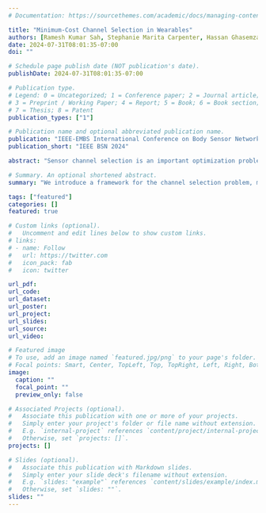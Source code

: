 ```yaml
---
# Documentation: https://sourcethemes.com/academic/docs/managing-content/

title: "Minimum-Cost Channel Selection in Wearables"
authors: [Ramesh Kumar Sah, Stephanie Marita Carpenter, Hassan Ghasemzadeh]
date: 2024-07-31T08:01:35-07:00
doi: ""

# Schedule page publish date (NOT publication's date).
publishDate: 2024-07-31T08:01:35-07:00

# Publication type.
# Legend: 0 = Uncategorized; 1 = Conference paper; 2 = Journal article;
# 3 = Preprint / Working Paper; 4 = Report; 5 = Book; 6 = Book section;
# 7 = Thesis; 8 = Patent
publication_types: ["1"]

# Publication name and optional abbreviated publication name.
publication: "IEEE-EMBS International Conference on Body Sensor Networks: NextGen Health: Sensor Innovation, AI, and Social Responsibility (BSN'24)"
publication_short: "IEEE BSN 2024"

abstract: "Sensor channel selection is an important optimization problem in resource-constrained wearable systems with the goal of identifying an optimal set of input sensors for efficient machine learning. We introduce a framework for this optimization problem, mathematically formulate the minimum-cost channel selection (MCCS), and propose two novel algorithms to solve the MCCS problem. Branch and bound channel selection finds a globally optimal channel subset and the greedy channel selection finds the best intermediate subset based on our proposed penalty function. These proposed channel selection algorithms are conditioned with both performance and the cost of the channel subset. We evaluate both algorithms on two publicly available time series datasets for activity recognition and mental task classification. Branch and bound channel selection achieves a cost saving between 92.6% and 94.8%, and the greedy approach reduces the cost between 51.8% and 89.6% for performance thresholds of 50% and 70%."

# Summary. An optional shortened abstract.
summary: "We introduce a framework for the channel selection problem, mathematically formulate the minimum-cost channel selection (MCCS), and propose two novel algorithms to solve the MCCS problem."

tags: ["featured"]
categories: []
featured: true

# Custom links (optional).
#   Uncomment and edit lines below to show custom links.
# links:
# - name: Follow
#   url: https://twitter.com
#   icon_pack: fab
#   icon: twitter

url_pdf:
url_code: 
url_dataset:
url_poster:
url_project:
url_slides: 
url_source:
url_video: 

# Featured image
# To use, add an image named `featured.jpg/png` to your page's folder.
# Focal points: Smart, Center, TopLeft, Top, TopRight, Left, Right, BottomLeft, Bottom, BottomRight.
image:
  caption: ""
  focal_point: ""
  preview_only: false

# Associated Projects (optional).
#   Associate this publication with one or more of your projects.
#   Simply enter your project's folder or file name without extension.
#   E.g. `internal-project` references `content/project/internal-project/index.md`.
#   Otherwise, set `projects: []`.
projects: []

# Slides (optional).
#   Associate this publication with Markdown slides.
#   Simply enter your slide deck's filename without extension.
#   E.g. `slides: "example"` references `content/slides/example/index.md`.
#   Otherwise, set `slides: ""`.
slides: ""
---
```

